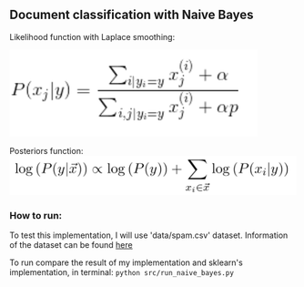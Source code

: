 ## Document classification with Naive Bayes

Likelihood function with Laplace smoothing: 

![likelihood](https://github.com/gogowenzhang/machine-learning-algorithms-python/blob/master/img/likelihood.png)

Posteriors function: ![posteriors](https://github.com/gogowenzhang/machine-learning-algorithms-python/blob/master/img/posterior.png)


### How to run:
To test this implementation, I will use 'data/spam.csv' dataset. Information of the dataset can be found [here](https://archive.ics.uci.edu/ml/machine-learning-databases/spambase/spambase.names)

To run compare the result of my implementation and sklearn's implementation, in terminal: 
```python src/run_naive_bayes.py```
